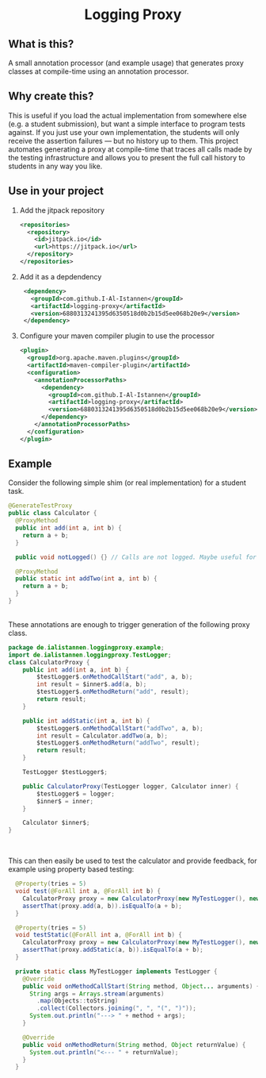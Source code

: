 <div align="center">
  <h1>Logging Proxy</h1>
</div>

## What is this?
A small annotation processor (and example usage) that generates proxy classes
at compile-time using an annotation processor.

## Why create this?
This is useful if you load the actual implementation from somewhere else (e.g.
a student submission), but want a simple interface to program tests against.
If you just use your own implementation, the students will only receive the
assertion failures — but no history up to them.
This project automates generating a proxy at compile-time that traces all calls
made by the testing infrastructure and allows you to present the full call
history to students in any way you like.

## Use in your project
1. Add the jitpack repository
   ```xml
   <repositories>
     <repository>
       <id>jitpack.io</id>
       <url>https://jitpack.io</url>
     </repository>
   </repositories>
   ```
2. Add it as a depdendency
   ```xml
    <dependency>
      <groupId>com.github.I-Al-Istannen</groupId>
      <artifactId>logging-proxy</artifactId>
      <version>6880313241395d6350518d0b2b15d5ee068b20e9</version>
    </dependency>
   ```
3. Configure your maven compiler plugin to use the processor
   ```xml
   <plugin>
     <groupId>org.apache.maven.plugins</groupId>
     <artifactId>maven-compiler-plugin</artifactId>
     <configuration>
       <annotationProcessorPaths>
         <dependency>
           <groupId>com.github.I-Al-Istannen</groupId>
           <artifactId>logging-proxy</artifactId>
           <version>6880313241395d6350518d0b2b15d5ee068b20e9</version>
         </dependency>
       </annotationProcessorPaths>
     </configuration>
   </plugin>
   ```

## Example
Consider the following simple shim (or real implementation) for a student task.
```java
@GenerateTestProxy
public class Calculator {
  @ProxyMethod
  public int add(int a, int b) {
    return a + b;
  }

  public void notLogged() {} // Calls are not logged. Maybe useful for setup methods.

  @ProxyMethod
  public static int addTwo(int a, int b) {
    return a + b;
  }
}
```

<br>
These annotations are enough to trigger generation of the following proxy class.

```java
package de.ialistannen.loggingproxy.example;
import de.ialistannen.loggingproxy.TestLogger;
class CalculatorProxy {
    public int add(int a, int b) {
        $testLogger$.onMethodCallStart("add", a, b);
        int result = $inner$.add(a, b);
        $testLogger$.onMethodReturn("add", result);
        return result;
    }

    public int addStatic(int a, int b) {
        $testLogger$.onMethodCallStart("addTwo", a, b);
        int result = Calculator.addTwo(a, b);
        $testLogger$.onMethodReturn("addTwo", result);
        return result;
    }

    TestLogger $testLogger$;

    public CalculatorProxy(TestLogger logger, Calculator inner) {
        $testLogger$ = logger;
        $inner$ = inner;
    }

    Calculator $inner$;
}
```
<br>

This can then easily be used to test the calculator and provide feedback, for
example using property based testing:
```java
  @Property(tries = 5)
  void test(@ForAll int a, @ForAll int b) {
    CalculatorProxy proxy = new CalculatorProxy(new MyTestLogger(), new Calculator());
    assertThat(proxy.add(a, b)).isEqualTo(a + b);
  }

  @Property(tries = 5)
  void testStatic(@ForAll int a, @ForAll int b) {
    CalculatorProxy proxy = new CalculatorProxy(new MyTestLogger(), new Calculator());
    assertThat(proxy.addStatic(a, b)).isEqualTo(a + b);
  }

  private static class MyTestLogger implements TestLogger {
    @Override
    public void onMethodCallStart(String method, Object... arguments) {
      String args = Arrays.stream(arguments)
        .map(Objects::toString)
        .collect(Collectors.joining(", ", "(", ")"));
      System.out.println("---> " + method + args);
    }

    @Override
    public void onMethodReturn(String method, Object returnValue) {
      System.out.println("<--- " + returnValue);
    }
  }
```
